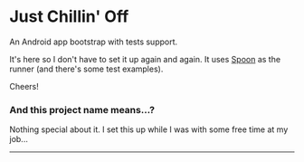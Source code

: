 # Just Chillin' Off

An Android app bootstrap with tests support.

It's here so I don't have to set it up again and again. It uses [Spoon][1] as the runner (and there's some test examples).

Cheers!

### And this project name means...?

Nothing special about it. I set this up while I was with some free time at my job...

---
[1]:http://square.github.io/spoon/
